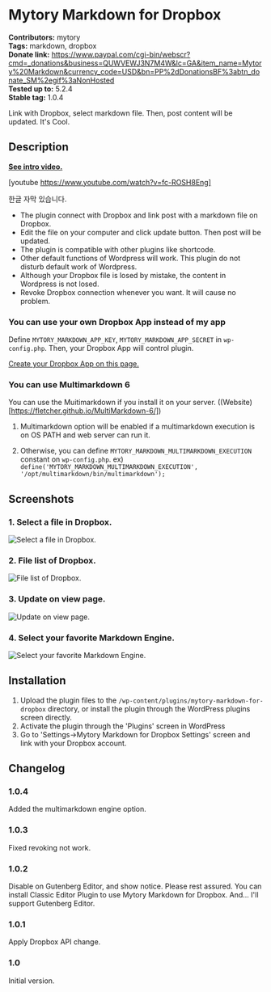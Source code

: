# Mytory Markdown for Dropbox 
**Contributors:** mytory  
**Tags:** markdown, dropbox  
**Donate link:** https://www.paypal.com/cgi-bin/webscr?cmd=_donations&business=QUWVEWJ3N7M4W&lc=GA&item_name=Mytory%20Markdown&currency_code=USD&bn=PP%2dDonationsBF%3abtn_donate_SM%2egif%3aNonHosted  
**Tested up to:** 5.2.4  
**Stable tag:** 1.0.4  

Link with Dropbox, select markdown file. Then, post content will be updated. It's Cool.


## Description 

**[See intro video.](https://youtu.be/fc-ROSH8Eng)**

[youtube https://www.youtube.com/watch?v=fc-ROSH8Eng]

한글 자막 있습니다.

* The plugin connect with Dropbox and link post with a markdown file on Dropbox.
* Edit the file on your computer and click update button. Then post will be updated.
* The plugin is compatible with other plugins like shortcode.
* Other default functions of Wordpress will work. This plugin do not disturb default work of Wordpress.
* Although your Dropbox file is losed by mistake, the content in Wordpress is not losed.
* Revoke Dropbox connection whenever you want. It will cause no problem.


### You can use your own Dropbox App instead of my app 

Define `MYTORY_MARKDOWN_APP_KEY`, `MYTORY_MARKDOWN_APP_SECRET` in `wp-config.php`. Then, your Dropbox App will control plugin.

[Create your Dropbox App on this page.](https://www.dropbox.com/developers/apps)


### You can use Multimarkdown 6 

You can use the Muitimarkdown if you install it on your server. ((Website)[https://fletcher.github.io/MultiMarkdown-6/])

1. Multimarkdown option will be enabled if a multimarkdown execution is on OS PATH and web server can run it.

2. Otherwise, you can define `MYTORY_MARKDOWN_MULTIMARKDOWN_EXECUTION` constant on `wp-config.php`.
   ex) `define('MYTORY_MARKDOWN_MULTIMARKDOWN_EXECUTION', '/opt/multimarkdown/bin/multimarkdown');`


## Screenshots 

### 1. Select a file in Dropbox.
![Select a file in Dropbox.](https://ps.w.org/mytory-markdown-for-dropbox/assets/screenshot-1.jpg)

### 2. File list of Dropbox.
![File list of Dropbox.](https://ps.w.org/mytory-markdown-for-dropbox/assets/screenshot-2.jpg)

### 3. Update on view page.
![Update on view page.](https://ps.w.org/mytory-markdown-for-dropbox/assets/screenshot-3.jpg)

### 4. Select your favorite Markdown Engine.
![Select your favorite Markdown Engine.](https://ps.w.org/mytory-markdown-for-dropbox/assets/screenshot-4.jpg)



## Installation 

1. Upload the plugin files to the `/wp-content/plugins/mytory-markdown-for-dropbox` directory, or install the plugin through the WordPress plugins screen directly.
1. Activate the plugin through the 'Plugins' screen in WordPress
1. Go to 'Settings->Mytory Markdown for Dropbox Settings' screen and link with your Dropbox account.


## Changelog 


### 1.0.4 

Added the multimarkdown engine option.


### 1.0.3 

Fixed revoking not work.


### 1.0.2 

Disable on Gutenberg Editor, and show notice. Please rest assured. You can install Classic Editor Plugin
to use Mytory Markdown for Dropbox. And... I'll support Gutenberg Editor.


### 1.0.1 

Apply Dropbox API change.


### 1.0 

Initial version.
